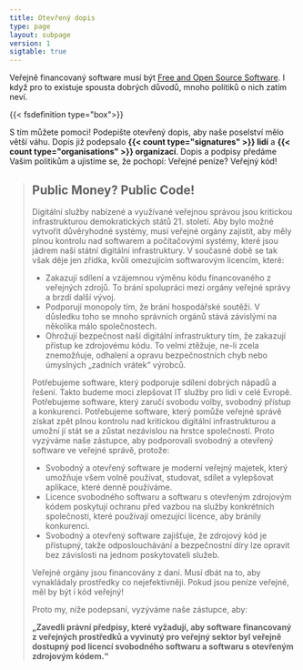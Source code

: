 ```yaml
---
title: Otevřený dopis
type: page
layout: subpage
version: 1
sigtable: true
---
```


Veřejně financovaný software musí být [Free and Open Source Software][fs]. I když pro to existuje spousta dobrých důvodů, mnoho politiků o nich zatím neví.

{{< fsdefinition type="box">}}


S tím můžete pomoci! Podepište otevřený dopis, aby naše poselství mělo větší váhu. Dopis již podepsalo **{{< count type="signatures" >}} lidí** a **{{< count type="organisations" >}} organizací**. Dopis a podpisy předáme Vašim politikům a ujistíme se, že pochopí: Veřejné peníze? Veřejný kód!

> ## Public Money? Public Code!
> 
> Digitální služby nabízené a využívané veřejnou správou jsou kritickou infrastrukturou demokratických států 21. století. Aby bylo možné vytvořit důvěryhodné systémy, musí veřejné orgány zajistit, aby měly plnou kontrolu nad softwarem a počítačovými systémy, které jsou jádrem naší státní digitální infrastruktury. V současné době se tak však děje jen zřídka, kvůli omezujícím softwarovým licencím, které:
> 
> * Zakazují sdílení a vzájemnou výměnu kódu financovaného z veřejných zdrojů. To brání spolupráci mezi orgány veřejné správy a brzdí další vývoj.
> * Podporují monopoly tím, že brání hospodářské soutěži. V důsledku toho se mnoho správních orgánů stává závislými na několika málo společnostech.
> * Ohrožují bezpečnost naší digitální infrastruktury tím, že zakazují přístup ke zdrojovému kódu. To velmi ztěžuje, ne-li zcela znemožňuje, odhalení a opravu bezpečnostních chyb nebo úmyslných „zadních vrátek“ výrobců.
> 
> Potřebujeme software, který podporuje sdílení dobrých nápadů a řešení. Takto budeme moci zlepšovat IT služby pro lidi v celé Evropě. Potřebujeme software, který zaručí svobodu volby, svobodný přístup a konkurenci. Potřebujeme software, který pomůže veřejné správě získat zpět plnou kontrolu nad kritickou digitální infrastrukturou a umožní jí stát se a zůstat nezávislou na hrstce společností. Proto vyzýváme naše zástupce, aby podporovali svobodný a otevřený software ve veřejné správě, protože:
> 
> * Svobodný a otevřený software je moderní veřejný majetek, který umožňuje všem volně používat, studovat, sdílet a vylepšovat aplikace, které denně používáme.
> * Licence svobodného softwaru a softwaru s otevřeným zdrojovým kódem poskytují ochranu před vazbou na služby konkrétních společností, které používají omezující licence, aby bránily konkurenci.
> * Svobodný a otevřený software zajišťuje, že zdrojový kód je přístupný, takže odposlouchávání a bezpečnostní díry lze opravit bez závislosti na jednom poskytovateli služeb.
> 
> Veřejné orgány jsou financovány z daní. Musí dbát na to, aby vynakládaly prostředky co nejefektivněji. Pokud jsou peníze veřejné, měl by být i kód veřejný!
> 
> Proto my, níže podepsaní, vyzýváme naše zástupce, aby:
> 
> **„Zavedli právní předpisy, které vyžadují, aby software financovaný z veřejných prostředků a vyvinutý pro veřejný sektor byl veřejně dostupný pod licencí svobodného softwaru a softwaru s otevřeným zdrojovým kódem.“**

[fs]: https://fsfe.org/freesoftware/ "Svobodný software dává každému právo používat, studovat, sdílet a vylepšovat software. Toto právo pomáhá podporovat další základní svobody, jako je svoboda slova, tisku a soukromí."
